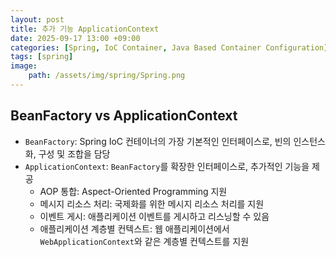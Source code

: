 ```yaml
---
layout: post
title: 추가 기능 ApplicationContext
date: 2025-09-17 13:00 +09:00
categories: [Spring, IoC Container, Java Based Container Configuration]
tags: [spring]
image:
    path: /assets/img/spring/Spring.png
---
```


## BeanFactory vs ApplicationContext

- `BeanFactory`: Spring IoC 컨테이너의 가장 기본적인 인터페이스로, 빈의 인스턴스화, 구성 및 조합을 담당
- `ApplicationContext`: `BeanFactory`를 확장한 인터페이스로, 추가적인 기능을 제공
  - AOP 통합: Aspect-Oriented Programming 지원
  - 메시지 리소스 처리: 국제화를 위한 메시지 리소스 처리를 지원
  - 이벤트 게시: 애플리케이션 이벤트를 게시하고 리스닝할 수 있음
  - 애플리케이션 계층별 컨텍스트: 웹 애플리케이션에서 `WebApplicationContext`와 같은 계층별 컨텍스트를 지원